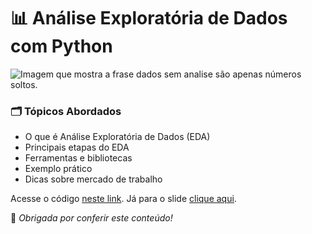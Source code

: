 # 📊 Análise Exploratória de Dados com Python

![Imagem que mostra a frase dados sem analise são apenas números soltos.](https://i.imgur.com/tBd9dvK.gif)

### 🗂️ Tópicos Abordados

- O que é Análise Exploratória de Dados (EDA)  
- Principais etapas do EDA
- Ferramentas e bibliotecas  
- Exemplo prático
- Dicas sobre mercado de trabalho

Acesse o código [neste link](). Já para o slide [clique aqui]().

💙 *Obrigada por conferir este conteúdo!*  

